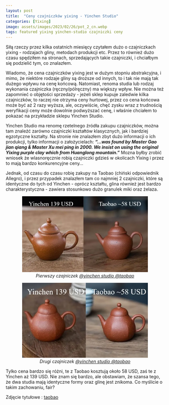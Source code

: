 ```yaml
---
layout: post
title:  "Ceny czajniczków yixing - Yinchen Studio"
categories: [Yixing]
image: assets/images/2023/02/26/pot_2_cn.webp
tags: featured yixing yinchen-studio czajniczki ceny
---
```


Siłą rzeczy przez kilka ostatnich miesięcy czytałem dużo o czajniczkach yixing -  rodzajach gliny, metodach produkcji etc. Przez to również dużo czasu spędziłem na stronach, sprzedających takie czajniczki, i chciałbym się podzielić tym, co znalazłem.

Wiadomo, że cena czajniczków yixing jest w dużym stopniu abstrakcyjna, i mimo, że niektóre rodzaje gliny są droższe od innych, to i tak nie mają tak dużego wpływu na cenę końcową. Natomiast, renoma studia lub rodzaj wykonania czajniczka (ręczny/pólręczny) ma większy wpływ. Nie można też zapomnieć o objętości sprzedaży - jeżeli sklep kupuje zaledwie kilka czajniczków, to raczej nie otrzyma ceny hurtowej, przez co cena końcowa może być aż 2 razy wyższa, ale, oczywiście, chęć zysku wraz z trudnością weryfikacji ceny może dowolnie podwyższać cenę, i właśnie chciałem to pokazać na przykładzie sklepu Yinchen Studio. 

Yinchen Studio ma renomę rzetelnego źródła zakupu czajniczków, można tam znaleźć zarówno czajniczki kształtów klasycznych, jak i bardziej egzotyczne kształty. Na stronie nie znalazłem zbyt dużo informacji o ich produkcji, tylko informacji o założycielach: ***“...was found by Master Gao jian qiang & Master Xu mei ping in 2000. We insist on using the original Yixing purple clay which from Huanglong mountain.”***
Mozna byłby zrobić wniosek że wlasnoręcznie robią czajniczki gdzieś w okolicach Yixing i przez to mają bardzo konkurencyjne ceny…

Jednak, od czasu do czasu robię zakupy na Taobao (chiński odpowiednik Allegro), i przez przypadek znalazłem tam co najmniej 2 czajniczki, które są identyczne do tych od Yinchen - oprócz kształtu, glina również jest bardzo charakterystyczna - zawiera stosunkowo dużo granulek miki oraz żelaza. 

<p align="center">
  <img alt="czajniczek-1" src="/assets/images/2023/02/26/yixing_1.webp" width="400" />
  <br>
    <em><i>Pierwszy czajniczek <a href='https://cutt.ly/Z8aOoJZ'>@yinchen studio</a><a href='https://cutt.ly/S8aYlza'> @taobao</a></i></em>
</p>

<p align="center">
  <img alt="czajniczek-2" src="/assets/images/2023/02/26/pot_2.webp" width="400" />
  <br>
    <em><i>Drugi czajniczek <a href='https://cutt.ly/i8aOfga'>@yinchen studio</a><a href='https://cutt.ly/u8aYn2G'> @taobao</a></i></em>
</p>

Tylko cena bardzo się różni,  te z Taobao kosztują około 58 USD, zaś te z Yinchen aż 139 USD. Nie znam się bardzo, ale obstawiam, że szansa tego, że dwa studia mają identyczne formy oraz glinę jest znikoma. Co myślicie o takim zachowaniu, fair?



Zdjęcie tytułowe : [taobao](https://item.taobao.com/item.htm?spm=a1z0k.7628869.0.0.7d7e37deoiP31f&id=620789303567&_u=t2dmg8j26111)